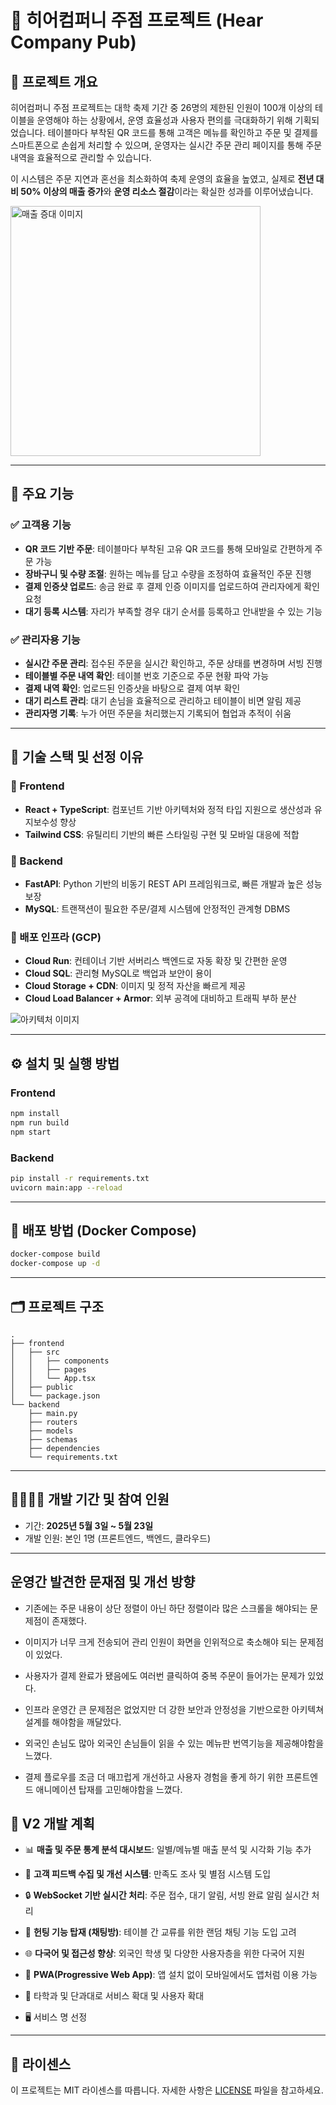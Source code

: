 # 💼 히어컴퍼니 주점 프로젝트 (Hear Company Pub)

## 📝 프로젝트 개요

히어컴퍼니 주점 프로젝트는 대학 축제 기간 중 26명의 제한된 인원이 100개 이상의 테이블을 운영해야 하는 상황에서, 운영 효율성과 사용자 편의를 극대화하기 위해 기획되었습니다. 테이블마다 부착된 QR 코드를 통해 고객은 메뉴를 확인하고 주문 및 결제를 스마트폰으로 손쉽게 처리할 수 있으며, 운영자는 실시간 주문 관리 페이지를 통해 주문 내역을 효율적으로 관리할 수 있습니다.

이 시스템은 주문 지연과 혼선을 최소화하여 축제 운영의 효율을 높였고, 실제로 **전년 대비 50% 이상의 매출 증가**와 **운영 리소스 절감**이라는 확실한 성과를 이루어냈습니다.

<img src="https://github.com/hdh985/HearFesta/blob/main/%E1%84%92%E1%85%B5%E1%84%8B%E1%85%A5%E1%84%8F%E1%85%A5%E1%86%B7%E1%84%91%E1%85%A5%E1%84%82%E1%85%B5%20%E1%84%8E%E1%85%AC%E1%84%8C%E1%85%A9%E1%86%BC%20%E1%84%89%E1%85%AE%E1%84%8B%E1%85%B5%E1%86%A8.jpeg" alt="매출 증대 이미지" width="400"/>

---

## 🔧 주요 기능

### ✅ 고객용 기능

* **QR 코드 기반 주문**: 테이블마다 부착된 고유 QR 코드를 통해 모바일로 간편하게 주문 가능
* **장바구니 및 수량 조절**: 원하는 메뉴를 담고 수량을 조정하여 효율적인 주문 진행
* **결제 인증샷 업로드**: 송금 완료 후 결제 인증 이미지를 업로드하여 관리자에게 확인 요청
* **대기 등록 시스템**: 자리가 부족할 경우 대기 순서를 등록하고 안내받을 수 있는 기능

### ✅ 관리자용 기능

* **실시간 주문 관리**: 접수된 주문을 실시간 확인하고, 주문 상태를 변경하며 서빙 진행
* **테이블별 주문 내역 확인**: 테이블 번호 기준으로 주문 현황 파악 가능
* **결제 내역 확인**: 업로드된 인증샷을 바탕으로 결제 여부 확인
* **대기 리스트 관리**: 대기 손님을 효율적으로 관리하고 테이블이 비면 알림 제공
* **관리자명 기록**: 누가 어떤 주문을 처리했는지 기록되어 협업과 추적이 쉬움

---

## 🧱 기술 스택 및 선정 이유

### 🔷 Frontend

* **React + TypeScript**: 컴포넌트 기반 아키텍처와 정적 타입 지원으로 생산성과 유지보수성 향상
* **Tailwind CSS**: 유틸리티 기반의 빠른 스타일링 구현 및 모바일 대응에 적합

### 🔷 Backend

* **FastAPI**: Python 기반의 비동기 REST API 프레임워크로, 빠른 개발과 높은 성능 보장
* **MySQL**: 트랜잭션이 필요한 주문/결제 시스템에 안정적인 관계형 DBMS

### 🔷 배포 인프라 (GCP)

* **Cloud Run**: 컨테이너 기반 서버리스 백엔드로 자동 확장 및 간편한 운영
* **Cloud SQL**: 관리형 MySQL로 백업과 보안이 용이
* **Cloud Storage + CDN**: 이미지 및 정적 자산을 빠르게 제공
* **Cloud Load Balancer + Armor**: 외부 공격에 대비하고 트래픽 부하 분산

![아키텍처 이미지](#)

---

## ⚙️ 설치 및 실행 방법

### Frontend

```bash
npm install
npm run build
npm start
```

### Backend

```bash
pip install -r requirements.txt
uvicorn main:app --reload
```

---

## 🚀 배포 방법 (Docker Compose)

```bash
docker-compose build
docker-compose up -d
```

---

## 🗂️ 프로젝트 구조

```
.
├── frontend
│   ├── src
│   │   ├── components
│   │   ├── pages
│   │   └── App.tsx
│   ├── public
│   └── package.json
└── backend
    ├── main.py
    ├── routers
    ├── models
    ├── schemas
    ├── dependencies
    └── requirements.txt
```

---

## 👨‍👩‍👧‍👦 개발 기간 및 참여 인원

* 기간: **2025년 5월 3일 \~ 5월 23일**
* 개발 인원: 본인 1명 (프론트엔드, 백엔드, 클라우드)


---

## 운영간 발견한 문재점 및 개선 방향

* 기존에는 주문 내용이 상단 정렬이 아닌 하단 정렬이라 많은 스크롤을 해야되는 문제점이 존재했다.

* 이미지가 너무 크게 전송되어 관리 인원이 화면을 인위적으로 축소해야 되는 문제점이 있었다.

* 사용자가 결제 완료가 됐음에도 여러번 클릭하여 중복 주문이 들어가는 문제가 있었다.

* 인프라 운영간 큰 문제점은 없었지만 더 강한 보안과 안정성을 기반으로한 아키텍쳐 설계를 해야함을 깨달았다.

* 외국인 손님도 많아 외국인 손님들이 읽을 수 있는 메뉴판 번역기능을 제공해야함을 느꼈다.

* 결제 플로우를 조금 더 매끄럽게 개선하고 사용자 경험을 좋게 하기 위한 프론트엔드 애니메이션 탑재를 고민해야함을 느꼈다.




## 🌱 V2 개발 계획

* 📊 **매출 및 주문 통계 분석 대시보드**: 일별/메뉴별 매출 분석 및 시각화 기능 추가
  
* 💬 **고객 피드백 수집 및 개선 시스템**: 만족도 조사 및 별점 시스템 도입
  
* 🔒 **WebSocket 기반 실시간 처리**: 주문 접수, 대기 알림, 서빙 완료 알림 실시간 처리
  
* 🤝 **헌팅 기능 탑재 (채팅방)**: 테이블 간 교류를 위한 랜덤 채팅 기능 도입 고려
  
* 🌐 **다국어 및 접근성 향상**: 외국인 학생 및 다양한 사용자층을 위한 다국어 지원
  
* 📱 **PWA(Progressive Web App)**: 앱 설치 없이 모바일에서도 앱처럼 이용 가능
  
* 📁 타학과 및 단과대로 서비스 확대 및 사용자 확대
  
* 🖥️ 서비스 명 선정 
---

## 📄 라이센스

이 프로젝트는 MIT 라이센스를 따릅니다. 자세한 사항은 [LICENSE](LICENSE) 파일을 참고하세요.

